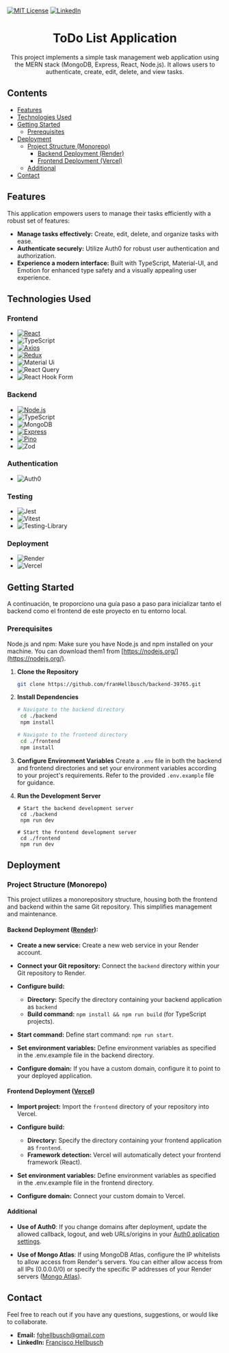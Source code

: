 [![MIT License][license-shield]][license-url] [![LinkedIn][linkedin-shield]][linkedin-url]

<!-- PROJECT LOGO -->
<div align="center">

  <h1 align="center">ToDo List Application</h1>

  <p align="center">
    This project implements a simple task management web application using the MERN stack (MongoDB, Express, React, Node.js). It allows users to authenticate, create, edit, delete, and view tasks.
  </p>
</div>

## Contents

- [Features](#features)
- [Technologies Used](#technologies-used)
- [Getting Started](#getting-started)
  - [Prerequisites](#prerequisites)
- [Deployment](#deployment)
  - [Project Structure (Monorepo)](#project-structure-monorepo)
    - [Backend Deployment (Render)](#backend-deployment-render)
    - [Frontend Deployment (Vercel)](#frontend-deployment-vercel)
  - [Additional](#additional)
- [Contact](#contact)

## Features

This application empowers users to manage their tasks efficiently with a robust set of features:

- **Manage tasks effectively:** Create, edit, delete, and organize tasks with ease.
- **Authenticate securely:** Utilize Auth0 for robust user authentication and authorization.
- **Experience a modern interface:** Built with TypeScript, Material-UI, and Emotion for enhanced type safety and a visually appealing user experience.

## Technologies Used

### Frontend

- [![React](https://img.shields.io/badge/React-%2320232a.svg?logo=react&style=for-the-badge)](https://reactjs.org/)
- ![TypeScript](https://img.shields.io/badge/typescript-%23007ACC.svg?style=for-the-badge&logo=typescript&logoColor=white)
- [![Axios](https://img.shields.io/badge/Axios-%23232F3E.svg?logo=axios&style=for-the-badge)](https://axios-http.com/)
- [![Redux](https://img.shields.io/badge/Redux-%23764ABC.svg?logo=redux&style=for-the-badge)](https://redux.js.org/)
- ![Material Ui](https://img.shields.io/badge/materialui-%230081CB.svg?style=for-the-badge&logo=material-ui&logoColor=white)
- ![React Query](https://img.shields.io/badge/-React%20Query-FF4154?style=for-the-badge&logo=react%20query&logoColor=white)
- ![React Hook Form](https://img.shields.io/badge/React%20Hook%20Form-%23EC5990.svg?style=for-the-badge&logo=reacthookform&logoColor=white)

### Backend

- [![Node.js](https://img.shields.io/badge/Node.js-%2343853D.svg?logo=node.js&style=for-the-badge)](https://nodejs.org/)
- ![TypeScript](https://img.shields.io/badge/typescript-%23007ACC.svg?style=for-the-badge&logo=typescript&logoColor=white)
- ![MongoDB](https://img.shields.io/badge/MongoDB-%234ea94b.svg?style=for-the-badge&logo=mongodb&logoColor=white)
- [![Express](https://img.shields.io/badge/Express-%23404d59.svg?logo=express&style=for-the-badge)](https://expressjs.com/)
- [![Pino](https://img.shields.io/badge/Pino-%23074041.svg?logo=pino&style=for-the-badge)](https://getpino.io/)
- ![Zod](https://img.shields.io/badge/zod-%233068b7.svg?style=for-the-badge&logo=zod&logoColor=white)

### Authentication

- ![Auth0](https://a11ybadges.com/badge?logo=auth0)

### Testing

- ![Jest](https://img.shields.io/badge/-jest-%23C21325?style=for-the-badge&logo=jest&logoColor=white)
- ![Vitest](https://img.shields.io/badge/-Vitest-252529?style=for-the-badge&logo=vitest&logoColor=FCC72B)
- ![Testing-Library](https://img.shields.io/badge/-TestingLibrary-%23E33332?style=for-the-badge&logo=testing-library&logoColor=white)

### Deployment

- ![Render](https://img.shields.io/badge/Render-%46E3B7.svg?style=for-the-badge&logo=render&logoColor=white)
- ![Vercel](https://img.shields.io/badge/vercel-%23000000.svg?style=for-the-badge&logo=vercel&logoColor=white)

## Getting Started

A continuación, te proporciono una guía paso a paso para inicializar tanto el backend como el frontend de este proyecto en tu entorno local.

### Prerequisites

Node.js and npm: Make sure you have Node.js and npm installed on your machine. You can download them1 from [https://nodejs.org/](https://nodejs.org/).

1. **Clone the Repository**

   ```sh
   git clone https://github.com/franHellbusch/backend-39765.git
   ```

2. **Install Dependencies**

   ```sh
   # Navigate to the backend directory
    cd ./backend
    npm install

   # Navigate to the frontend directory
    cd ./frontend
    npm install
   ```

3. **Configure Environment Variables**
   Create a `.env` file in both the backend and frontend directories and set your environment variables according to your project's requirements. Refer to the provided `.env.example` file for guidance.
   <br/>

4. **Run the Development Server**

   ```
   # Start the backend development server
    cd ./backend
    npm run dev

   # Start the frontend development server
    cd ./frontend
    npm run dev
   ```

## Deployment

### Project Structure (Monorepo)

This project utilizes a monorepository structure, housing both the frontend and backend within the same Git repository. This simplifies management and maintenance.

#### Backend Deployment ([Render](https://render.com/)):

- **Create a new service:** Create a new web service in your Render account.

- **Connect your Git repository:** Connect the `backend` directory within your Git repository to Render.

- **Configure build:**

  - **Directory:** Specify the directory containing your backend application as `backend`
  - **Build command:** `npm install && npm run build` (for TypeScript projects).

- **Start command:** Define start command: `npm run start`.

- **Set environment variables:** Define environment variables as specified in the .env.example file in the backend directory.

- **Configure domain:** If you have a custom domain, configure it to point to your deployed application.

#### Frontend Deployment ([Vercel](https://vercel.com/))

- **Import project:** Import the `frontend` directory of your repository into Vercel.

- **Configure build:**

  - **Directory:** Specify the directory containing your frontend application as `frontend`.
  - **Framework detection:** Vercel will automatically detect your frontend framework (React).

- **Set environment variables:** Define environment variables as specified in the .env.example file in the frontend directory.

- **Configure domain:** Connect your custom domain to Vercel.

#### Additional

- **Use of Auth0**: If you change domains after deployment, update the allowed callback, logout, and web URLs/origins in your [Auth0 aplication settings](https://manage.auth0.com/dashboard/).

- **Use of Mongo Atlas**: If using MongoDB Atlas, configure the IP whitelists to allow access from Render's servers. You can either allow access from all IPs (0.0.0.0/0) or specify the specific IP addresses of your Render servers ([Mongo Atlas](https://www.mongodb.com/es/atlas)).

## Contact

Feel free to reach out if you have any questions, suggestions, or would like to collaborate.

- **Email:** [fghellbusch@gmail.com](mailto:fghellbusch@gmail.com)
- **LinkedIn:** [Francisco Hellbusch](https://www.linkedin.com/in/fhdeveloper/)

[license-shield]: https://img.shields.io/github/license/othneildrew/Best-README-Template.svg?style=for-the-badge
[license-url]: https://github.com/franHellbusch/ToDoList-DevLabs/blob/main/LICENSE
[linkedin-shield]: https://img.shields.io/badge/-LinkedIn-black.svg?style=for-the-badge&logo=linkedin&colorB=555
[linkedin-url]: https://www.linkedin.com/in/fhdeveloper/
